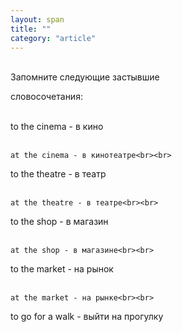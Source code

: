 ```yaml
---
layout: span
title: ""
category: "article"
---
```

<span class="rules"><br>Запомните следующие застывшие
	
словосочетания:<br><br>
	
to the cinema  - в кино<br><br>
	
	at the cinema - в кинотеатре<br><br>
	
to the theatre - в театр<br><br>
	
	at the theatre - в театре<br><br>
	
to the shop - в магазин<br><br>
	
	at the shop - в магазине<br><br>
	
to the market - на рынок<br><br>
	
	at the market - на рынке<br><br>
	
to go for a walk - выйти на прогулку</span>
